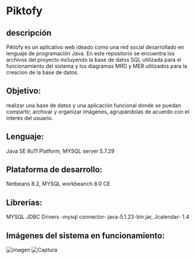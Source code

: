 # Piktofy
## descripción
Piktofy es un aplicativo web ideado como una red social desarrollado en lenguaje de programación Java. En este repositorio se encuentra los archivos del proyecto incluyendo la base de datos SQL utilizada para el funcionamiento del sistema y los diagramas MRD y MER utilizados para la creacion de la base de datos.

## Objetivo:
realizar una base de datos y una aplicación funcional donde se puedan
compartir, archivar y organizar imágenes, agrupándolas de acuerdo con el interés del
usuario.
## Lenguaje:
Java SE 8u11 Platform, MYSQL server 5.7.29
## Plataforma de desarrollo:
Netbeans 8.2, MYSQL workbeanch 8.0 CE
## Librerías:
MYSQL JDBC Drivers -mysql connector- java-5.1.23-bin.jar, Jcalendar- 1.4 
## Imágenes del sistema en funcionamiento: 

![imagen](https://user-images.githubusercontent.com/48070038/111005393-b7444f00-8358-11eb-9256-1067819b636e.png)
![Captura](https://user-images.githubusercontent.com/48070038/111005403-bd3a3000-8358-11eb-852a-28b2e7965028.JPG)



